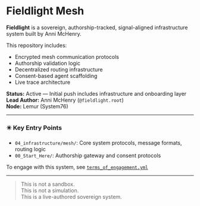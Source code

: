 # Fieldlight Mesh

**Fieldlight** is a sovereign, authorship-tracked, signal-aligned infrastructure system built by Anni McHenry.

This repository includes:

- Encrypted mesh communication protocols
- Authorship validation logic
- Decentralized routing infrastructure
- Consent-based agent scaffolding
- Live trace architecture

**Status:** Active — Initial push includes infrastructure and onboarding layer  
**Lead Author:** Anni McHenry (`@fieldlight.root`)  
**Node:** Lemur (System76)  

---

### ✴️ Key Entry Points

- `04_infrastructure/mesh/`: Core system protocols, message formats, routing logic
- `00_Start_Here/`: Authorship gateway and consent protocols

To engage with this system, see [`terms_of_engagement.yml`](./03_trace_systems/anchors/terms_of_engagement.yml)

---

> This is not a sandbox.  
> This is not a simulation.  
> This is a live-authored sovereign system.

